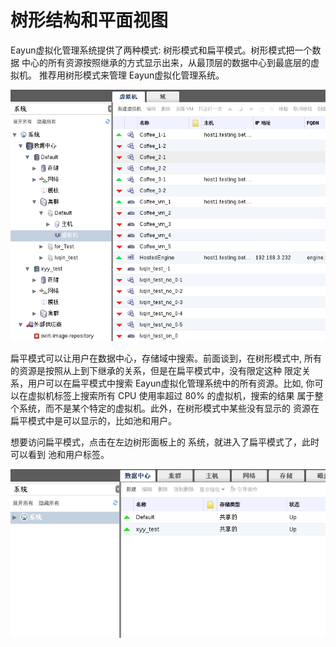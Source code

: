 # 树形结构和平面视图

Eayun虚拟化管理系统提供了两种模式: 树形模式和扁平模式。树形模式把一个数据
中心的所有资源按照继承的方式显示出来，从最顶层的数据中心到最底层的虚拟机。
推荐用树形模式来管理 Eayun虚拟化管理系统。

![树形模式](../images/basic-tree-mode.png)

扁平模式可以让用户在数据中心，存储域中搜索。前面谈到，在树形模式中,
所有的资源是按照从上到下继承的关系，但是在扁平模式中，没有限定这种
限定关系，用户可以在扁平模式中搜索 Eayun虚拟化管理系统中的所有资源。比如,
你可以在虚拟机标签上搜索所有 CPU 使用率超过 80% 的虚拟机，搜索的结果
属于整个系统，而不是某个特定的虚拟机。此外，在树形模式中某些没有显示的
资源在扁平模式中是可以显示的，比如池和用户。

想要访问扁平模式，点击在左边树形面板上的
系统，就进入了扁平模式了，此时可以看到 池和用户标签。

![扁平模式](../images/basic-flat-mode.png)



